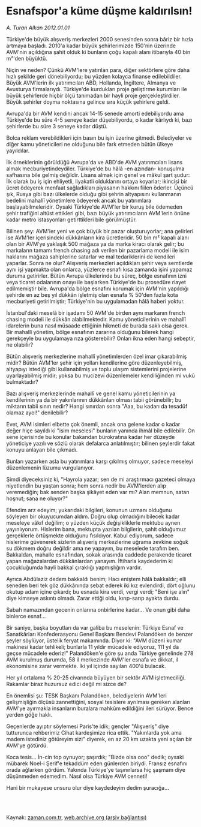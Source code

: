 # Esnafspor'a küme düşme kaldırılsın!

*A. Turan Alkan 2012.01.01*

<td class="columnist-detail">
<p>Türkiye'de büyük alışveriş merkezleri 2000 senesinden sonra bâriz bir hızla artmaya başladı. 2010'a kadar büyük şehirlerimizde 150'nin üzerinde AVM'nin açıldığına şahit olduk ki bunların çoğu kapalı alanı itibarıyla 40 bin m²'den büyüktü.</p>
<p>
<div id="haberMetinDiv">
<p>Niçin ve neden? Çünkü AVM'lere yatırılan para, diğer sektörlere göre daha hızlı şekilde geri dönebiliyordu; bu yüzden kolayca finanse edilebildiler. Büyük AVM'lerin ilk yatırımcıları ABD, Hollanda, İngiltere, Almanya ve Avusturya firmalarıydı. Türkiye'de kurdukları proje geliştirme kurumları ile büyük şehirlerde hiçbir ölçü tanımadan bir hayli proje gerçekleştirdiler. Büyük şehirler doyma noktasına gelince sıra küçük şehirlere geldi.
<p>Avrupa'da bir AVM kendini ancak 14-15 senede amorti edebiliyordu ama Türkiye'de bu süre 4-5 seneye kadar düşebiliyordu, o kadar kârlıydı ki, bazı şehirlerde bu süre 3 seneye kadar düştü.
<p>Bolca reklam verebildikleri için basın bu işin üzerine gitmedi. Belediyeler ve diğer kamu yöneticileri ne olduğunu bile fark etmeden bütün ülkeye yayıldılar.
<p>İlk örneklerinin görüldüğü Avrupa'da ve ABD'de AVM yatırımcıları lisans almak mecburiyetindeydiler. Türkiye'de bu hâlâ -en azından- konuşulma safhasına bile gelmiş değildir. Lisans almak için genel ve mâkul şart şudur: İlk olarak bu iş için ehliyetli, liyakatli olduklarını ortaya koyarlar; ikincisi bir ücret ödeyerek menfaat sağladıkları piyasanın hakkını fiilen öderler. Üçüncü şık, Rusya gibi bazı ülkelerde olduğu gibi şehrin altyapısını kullanmanın bedelini mahallî yönetimlere ödeyerek ancak bu yatırımlara başlayabilmeleridir. Oysaki Türkiye'de AVM'ler bir kuruş bile ödemeden şehir trafiğini altüst ettikleri gibi, bazı büyük yatırımcıların AVM'lerin önüne kadar metro istasyonları getirttikleri bile görülmüştür.
<p>Bilinen şey: AVM'ler yeni ve çok büyük bir pazar oluşturuyorlar; ana gelirleri ise AVM'ler içerisindeki dükkânların kira ücretleridir. 50 bin m² kapalı alanı olan bir AVM'ye yaklaşık 500 mağaza ya da marka kiracı olarak gelir; bu markaların tamamı french chasing adı verilen bir pazarlama modeli ile isim haklarını mağaza sahiplerine satarlar ve mal tedariklerini de kendileri yaparlar. Sonra ne olur? Alışveriş merkezleri açıldıkları şehir veya semtlerde aynı işi yapmakta olan onlarca, yüzlerce esnafı kısa zamanda işini yapamaz duruma getirirler. Bütün Avrupa ülkelerinde bu süreç, bölge esnafının izni veya ticaret odalarının onayı ile başlarken Türkiye'de bu prosedüre riayet edilmemiştir bile. Avrupa'da bölge esnafını korumak için AVM'nin yapıldığı şehirde en az beş yıl dükkân işletmiş olan esnafa % 50'den fazla kota mecburiyeti getirilmiştir; Türkiye'nin bu uygulamadan hâlâ haberi yoktur.
<p>İstanbul'daki meselâ bir işadamı 50 AVM'de birden aynı markanın french chasing modeli ile dükkân alabilmektedir. Kamu yöneticilerinin ve mahallî idarelerin buna nasıl müsaade ettiğinin hikmeti de burada saklı olsa gerek. Bir mahallî yönetim, bölge esnafının zararına olduğunu bilerek hangi gerekçeyle bu uygulamaya rıza gösterebilir? Onları ikna eden hangi sebeptir, ne olabilir?
<p>Bütün alışveriş merkezlerine mahallî yönetimlerden özel imar çıkarabilmiş midir? Bütün AVM'ler şehir için yolları kendilerine göre düzenleyebilmiş, altyapıyı istediği gibi kullanabilmiş ve toplu ulaşım sistemlerini projelerine uyarlayabilmiş midir; yoksa bu mucizevi düzenlemeler kendiliğinden mi vukû bulmaktadır?
<p>Bazı alışveriş merkezlerinde mahallî ve genel kamu yöneticilerinin ya kendilerinin ya da bir yakınlarının dükkânları olması tabii görünebilir; bu miktarın tabii sınırı nedir? Hangi sınırdan sonra "Aaa, bu kadarı da tesadüf olamaz ayol!" denilebilir?
<p>Evet, AVM isimleri elbette çok önemli, ancak ona gelene kadar o kadar değer hiçe sayıldı ki "isim meselesi" bunların yanında ihmâl bile edilebilir. On sene içerisinde bu konular bakandan bürokratına kadar her düzeyde yöneticiye yazılı ve sözlü olarak defalarca anlatılmıştır; bilinen şeylerdir fakat konuyu anlayan bile çıkmadı.
<p>Bunları yazarken asla bu yatırımlara karşı çıkılmış olmuyor, sadece meseleyi düzenlemenin lüzumu vurgulanıyor.
<p>Şimdi diyeceksiniz ki, "Hayrola yazar; sen de mi araştırmacı gazeteci olmaya niyetlendin bu yaştan sonra; hem sonra nedir bu AVM'lerden alıp veremediğin; bak senden başka şikâyet eden var mı? Alan memnun, satan hoşnut; sana ne oluyor?"
<p>Efendim arz edeyim; yukarıdaki bilgileri, konunun uzmanı olduğunu söyleyen bir okuyucumdan aldım. Doğru olup olmadığını bilecek kadar meseleye vâkıf değilim; o yüzden küçük değişikliklerle mektubu aynen yayınlıyorum. Hislerim bana, mektupta yazılan bilgilerin, şahit olduğumuz gerçeklerle örtüşmekte olduğunu fısıldıyor. Kabul ediyorum, sadece hislerime güvenerek sizlerin alışveriş merkezlerine uğrama zevkine soğuk su dökmem doğru değildir ama ne yapayım, bu meselede tarafım ben. Bakkaldan, mahalle esnafından, sokak arasında caddede perakende ticaret yapan mağazalardan dükkânlardan yanayım. İftiharla kaydederim ki çocukluğumda hayli bakkal çıraklığı yapmışlığım vardır.
<p>Ayrıca Abdülaziz dedem bakkaldı benim; Hacı eniştem hâlâ bakkaldır; elli seneden beri tek göz dükkânında sebat ederek iki kız evlendirdi, dört oğlunu okutup adam içine çıkardı; bu esnada kira verdi, vergi verdi; "Beni işe alın" diye kimseye askıntı olmadı. Zarar ettiği oldu, kırıp-sarıp ayakta durdu.
<p>Sabah namazından gecenin onlarına onbirlerine kadar... Ve onun gibi daha binlerce esnaf...
<p> Bir saniye, başka boyutları da var galiba bu meselenin: Türkiye Esnaf ve Sanatkârları Konfederasyonu Genel Başkanı Bendevi Palandöken de benzer şeyler söylüyor, üstelik feryat makamında. Diyor ki: "AVM düzeni kumar makinesi kadar tehlikeli; bunlarla 11 yıldır mücadele ediyoruz, 111 yıl da geçse mücadele ederiz!" Palandöken'e göre şu anda Türkiye genelinde 278 AVM kurulmuş durumda, 58 il merkezinde AVM'ler esnafa ve dikkat, il ekonomisine zarar vermekte. İki yıl içinde sayıları 400'ü bulacak.
<p>Her yıl ortalama % 20-25 civarında büyüyen bir sektör AVM işletmeciliği. Rakamlar biraz huzursuz edici değil mi sizce de?
<p>En önemlisi şu: TESK Başkanı Palandöken, belediyelerin AVM'leri gelişmişliğin ölçüsü zannettiğini, sosyal tesislere ayrılması gereken alanları AVM'ye ayırmakla insanların buralara mahkûm edildiğini ileri sürüyor. Bence yerden göğe haklı.
<p>Geçenlerde ayıptır söylemesi Paris'te idik; gençler "Alışveriş" diye tutturunca rehberimiz Cihat kardeşimize rica ettik. "Yakınlarda yok ama madem istediniz götüreyim sizi" diyerek, en az 20 km uzakta yeni açılan bir AVM'ye götürdü.
<p>Koca tesis... İn-cin top oynuyor; şaşırdık; "Bizde olsa ooo" dedik; oysaki mübarek Noel-i Şerif'e tekaddüm eden günlerden biriydi. Fransız esnafını orada ağlarken gördüm. Yakında Türkiye'ye taşınırlarsa hiç şaşmam diye düşünmeden edemedim. Nasıl olsa Türkiye AVM cenneti!
<p>Hani bir mukayese unsuru olur diye kaydedeyim dedim şuracığa... </p></p></p></p></p></p></p></p></p></p></p></p></p></p></p></p></p></p></p></p></div>
</p>


<p><br>
		 </br></p></td>

Kaynak: [zaman.com.tr](http://zaman.com.tr/yazar.do?yazino=1222388), [web.archive.org (arşiv bağlantısı)](http://web.archive.org/web/20120129171350/http://zaman.com.tr/yazar.do?yazino=1222388)
